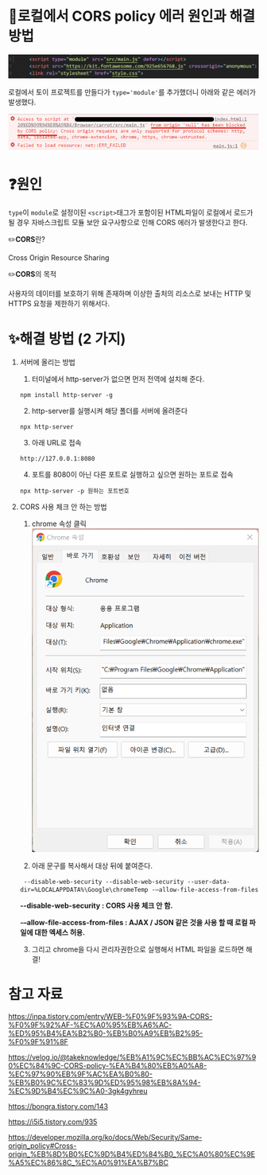 📌로컬에서 CORS policy 에러 원인과 해결 방법
====

![에러1](/img/CORS_에러/에러1.png)

로컬에서 토이 프로젝트를 만들다가 `type='module'`를 추가했더니 아래와 같은 에러가 발생했다.

![에러2](/img/CORS_에러/에러2.png)

# ❓원인
`type`이 `module`로 설정이된 `<script>`태그가 포함이된 HTML파일이 로컬에서 로드가될 경우 자바스크립트 모듈 보안 요구사항으로 인해 CORS 에러가 발생한다고 한다.

✏️**CORS**란?

Cross Origin Resource Sharing

✏️**CORS**의 목적

사용자의 데이터를 보호하기 위해 존재하며 이상한 출처의 리소스로 보내는 HTTP 및 HTTPS 요청을 제한하기 위해서다.

# ✨해결 방법 (2 가지)
1. 서버에 올리는 방법

    1. 터미널에서 http-server가 없으면 먼저 전역에 설치해 준다.
    ```
    npm install http-server -g
    ```

    2. http-server를 실행시켜 해당 폴더를 서버에 올려준다
    ```
    npx http-server
    ```

    3. 아래 URL로 접속
    ```
    http://127.0.0.1:8080
    ```

    4. 포트를 8080이 아닌 다른 포트로 실행하고 싶으면 원하는 포트로 접속
    ```
    npx http-server -p 원하는 포트번호
    ```



2. CORS 사용 체크 안 하는 방법

    1. chrome 속성 클릭
    ![에러3](/img/CORS_에러/에러3.png)

    2. 아래 문구를 복사해서 대상 뒤에 붙여준다.
    ```
     --disable-web-security --disable-web-security --user-data-dir=%LOCALAPPDATA%\Google\chromeTemp -–allow-file-access-from-files
    ```

    **--disable-web-security : CORS 사용 체크 안 함.**
    
    **-–allow-file-access-from-files : AJAX / JSON 같은 것을 사용 할 때 로컬 파일에 대한 엑세스 허용.**

    3. 그리고 chrome을 다시 관리자권한으로 실행해서 HTML 파일을 로드하면 해결!

# 참고 자료
https://inpa.tistory.com/entry/WEB-%F0%9F%93%9A-CORS-%F0%9F%92%AF-%EC%A0%95%EB%A6%AC-%ED%95%B4%EA%B2%B0-%EB%B0%A9%EB%B2%95-%F0%9F%91%8F

https://velog.io/@takeknowledge/%EB%A1%9C%EC%BB%AC%EC%97%90%EC%84%9C-CORS-policy-%EA%B4%80%EB%A0%A8-%EC%97%90%EB%9F%AC%EA%B0%80-%EB%B0%9C%EC%83%9D%ED%95%98%EB%8A%94-%EC%9D%B4%EC%9C%A0-3gk4gyhreu

https://bongra.tistory.com/143

https://i5i5.tistory.com/935

https://developer.mozilla.org/ko/docs/Web/Security/Same-origin_policy#Cross-origin_%EB%8D%B0%EC%9D%B4%ED%84%B0_%EC%A0%80%EC%9E%A5%EC%86%8C_%EC%A0%91%EA%B7%BC